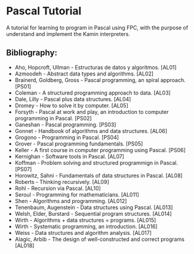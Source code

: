 Pascal Tutorial
==============

A tutorial for learning to program in Pascal using FPC, with the purpose of understand and implement the Kamin interpreters.


Bibliography:
------------


- Aho, Hopcroft, Ullman - Estructuras de datos y algoritmos. [AL01]
- Azmoodeh - Abstract data types and algorithms. [AL02]
- Brainerd, Goldberg, Gross - Pascal programming, an spiral approach. [PS01]
- Coleman - A structured programming approach to data. [AL03]
- Dale, Lilly - Pascal plus data structures. [AL04]
- Dromey - How to solve it by computer. [AL05]
- Forsyth - Pascal at work and play, an introduction to computer programming in Pascal. [PS02]
- Ganeshan - Pascal programming. [PS03]
- Gonnet - Handbook of algorithms and data structures. [AL06]
- Grogono - Programming in Pascal. [PS04]
- Grover - Pascal programming fundamentals. [PS05]
- Keller - A first course in computer programming using Pascal. [PS06]
- Kernighan - Software tools in Pascal. [AL07]
- Koffman - Problem solving and structured programmign in Pascal. [PS07]
- Horowitz, Sahni - Fundamentals of data structures in Pascal. [AL08]
- Roberts - Thinking recursively. [AL09]
- Rohl - Recursion via Pascal. [AL10]
- Seroul - Programming for mathematicians. [AL011]
- Shen - Algorithms and programming. [AL012]
- Tenenbaum, Augenstein - Data structures using Pascal. [AL013]
- Welsh, Elder, Burstard - Sequential program structures. [AL014]
- Wirth - Algorithms + data structures = programs. [AL015]
- Wirth - Systematic programming, an introduction. [AL016]
- Weiss - Data structures and algorithm analysis. [AL017]
- Alagic, Arbib - The design of well-constructed and correct programs [AL018]
